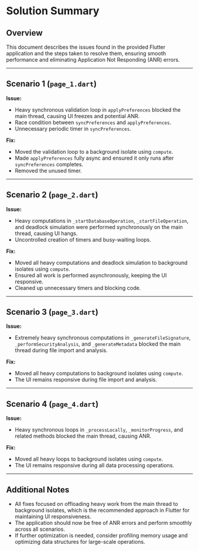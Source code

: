 # Solution Summary

## Overview
This document describes the issues found in the provided Flutter application and the steps taken to resolve them, ensuring smooth performance and eliminating Application Not Responding (ANR) errors.

---

## Scenario 1 (`page_1.dart`)
**Issue:**
- Heavy synchronous validation loop in `applyPreferences` blocked the main thread, causing UI freezes and potential ANR.
- Race condition between `syncPreferences` and `applyPreferences`.
- Unnecessary periodic timer in `syncPreferences`.

**Fix:**
- Moved the validation loop to a background isolate using `compute`.
- Made `applyPreferences` fully async and ensured it only runs after `syncPreferences` completes.
- Removed the unused timer.

---

## Scenario 2 (`page_2.dart`)
**Issue:**
- Heavy computations in `_startDatabaseOperation`, `_startFileOperation`, and deadlock simulation were performed synchronously on the main thread, causing UI hangs.
- Uncontrolled creation of timers and busy-waiting loops.

**Fix:**
- Moved all heavy computations and deadlock simulation to background isolates using `compute`.
- Ensured all work is performed asynchronously, keeping the UI responsive.
- Cleaned up unnecessary timers and blocking code.

---

## Scenario 3 (`page_3.dart`)
**Issue:**
- Extremely heavy synchronous computations in `_generateFileSignature`, `_performSecurityAnalysis`, and `_generateMetadata` blocked the main thread during file import and analysis.

**Fix:**
- Moved all heavy computations to background isolates using `compute`.
- The UI remains responsive during file import and analysis.

---

## Scenario 4 (`page_4.dart`)
**Issue:**
- Heavy synchronous loops in `_processLocally`, `_monitorProgress`, and related methods blocked the main thread, causing ANR.

**Fix:**
- Moved all heavy loops to background isolates using `compute`.
- The UI remains responsive during all data processing operations.

---

## Additional Notes
- All fixes focused on offloading heavy work from the main thread to background isolates, which is the recommended approach in Flutter for maintaining UI responsiveness.
- The application should now be free of ANR errors and perform smoothly across all scenarios.
- If further optimization is needed, consider profiling memory usage and optimizing data structures for large-scale operations. 